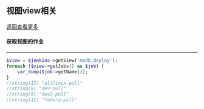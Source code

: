 ## 视图view相关

[返回查看更多](../../README.md)

#### 获取视图的作业
-----------------------------

```php
$view = $jenkins->getView('madb_deploy');
foreach ($view->getJobs() as $job) {
    var_dump($job->getName());
}
//string(13) "altlinux-pull"
//string(8) "dev-pull"
//string(9) "dev2-pull"
//string(11) "fedora-pull"
```
